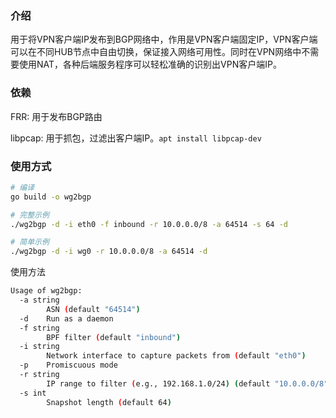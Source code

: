 ### 介绍

用于将VPN客户端IP发布到BGP网络中，作用是VPN客户端固定IP，VPN客户端可以在不同HUB节点中自由切换，保证接入网络可用性。同时在VPN网络中不需要使用NAT，各种后端服务程序可以轻松准确的识别出VPN客户端IP。

### 依赖

FRR: 用于发布BGP路由

libpcap: 用于抓包，过滤出客户端IP。`apt install libpcap-dev`


### 使用方式

```bash
# 编译
go build -o wg2bgp

# 完整示例
./wg2bgp -d -i eth0 -f inbound -r 10.0.0.0/8 -a 64514 -s 64 -d

# 简单示例
./wg2bgp -d -i wg0 -r 10.0.0.0/8 -a 64514 -d

```
使用方法
```bash
Usage of wg2bgp:
  -a string
        ASN (default "64514")
  -d    Run as a daemon
  -f string
        BPF filter (default "inbound")
  -i string
        Network interface to capture packets from (default "eth0")
  -p    Promiscuous mode
  -r string
        IP range to filter (e.g., 192.168.1.0/24) (default "10.0.0.0/8")
  -s int
        Snapshot length (default 64)
```